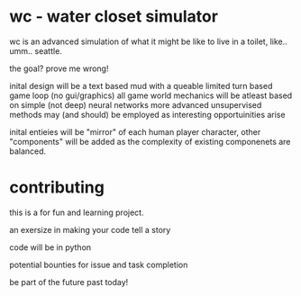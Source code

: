 # wc - water closet simulator

wc is an advanced simulation of what it might be like to live in a toilet, like.. umm.. seattle.

the goal? prove me wrong!

inital design will be a text based mud with a queable limited turn based game loop (no gui/graphics)
all game world mechanics will be atleast based on simple (not deep) neural networks
more advanced unsupervised methods may (and should) be employed as interesting opportuinities arise

inital entieies will be "mirror" of each human player character,
other "components" will be added as the complexity of existing componenets are balanced.

# contributing

this is a for fun and learning project. 

an exersize in making your code tell a story

code will be in python

potential bounties for issue and task completion

be part of the future past today!
